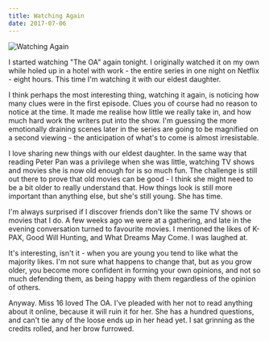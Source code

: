 ```yaml
---
title: Watching Again
date: 2017-07-06
---
```


![Watching Again](https://source.unsplash.com/9ZQzrLWV52M/1600x900)

I started watching "The OA" again tonight. I originally watched it on my own while holed up in a hotel with work - the entire series in one night on Netflix - eight hours. This time I'm watching it with our eldest daughter.

I think perhaps the most interesting thing, watching it again, is noticing how many clues were in the first episode. Clues you of course had no reason to notice at the time. It made me realise how little we really take in, and how much hard work the writers put into the show. I'm guessing the more emotionally draining scenes later in the series are going to be magnified on a second viewing - the anticipation of what's to come is almost irresistable.

I love sharing new things with our eldest daughter. In the same way that reading Peter Pan was a privilege when she was little, watching TV shows and movies she is now old enough for is so much fun. The challenge is still out there to prove that old movies can be good - I think she might need to be a bit older to really understand that. How things look is still more important than anything else, but she's still young. She has time.

I'm always surprised if I discover friends don't like the same TV shows or movies that I do. A few weeks ago we were at a gathering, and late in the evening conversation turned to favourite movies. I mentioned the likes of K-PAX, Good Will Hunting, and What Dreams May Come. I was laughed at.

It's interesting, isn't it - when you are young you tend to like what the majority likes. I'm not sure what happens to change that, but as you grow older, you become more confident in forming your own opinions, and not so much defending them, as being happy with them regardless of the opinion of others.

Anyway. Miss 16 loved The OA. I've pleaded with her not to read anything about it online, because it will ruin it for her. She has a hundred questions, and can't tie any of the loose ends up in her head yet. I sat grinning as the credits rolled, and her brow furrowed.